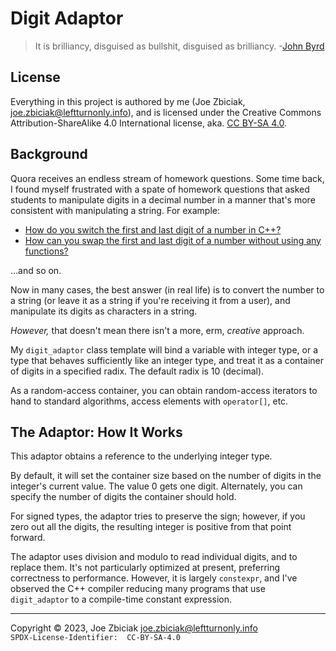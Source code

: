 # Digit Adaptor

> It is brilliancy, disguised as bullshit, disguised as brilliancy.
-[John Byrd](https://www.quora.com/How-do-I-find-the-count-of-all-different-digits-in-a-number-in-C-C/answer/Joe-Zbiciak?comment_id=124725133&comment_type=2)

## License

Everything in this project is authored by me (Joe Zbiciak,
joe.zbiciak@leftturnonly.info), and is licensed under the Creative Commons
Attribution-ShareAlike 4.0 International license, aka.
[CC BY-SA 4.0](https://creativecommons.org/licenses/by-sa/4.0/).

## Background

Quora receives an endless stream of homework questions.  Some time back, I
found myself frustrated with a spate of homework questions that asked students
to manipulate digits in a decimal number in a manner that's more consistent
with manipulating a string.  For example:

* [How do you switch the first and last digit of a number in C++?](https://www.quora.com/How-do-you-switch-the-first-and-last-digit-of-a-number-in-C)
* [How can you swap the first and last digit of a number without using any functions?](https://www.quora.com/How-can-you-swap-the-first-and-last-digit-of-a-number-without-using-any-functions)

...and so on.

Now in many cases, the best answer (in real life) is to convert the number to
a string (or leave it as a string if you're receiving it from a user), and
manipulate its digits as characters in a string.

_However,_ that doesn't mean there isn't a more, erm, _creative_ approach.

My `digit_adaptor` class template will bind a variable with integer type, or
a type that behaves sufficiently like an integer type, and treat it as a
container of digits in a specified radix.  The default radix is 10 (decimal).

As a random-access container, you can obtain random-access iterators to hand
to standard algorithms, access elements with `operator[]`, etc.

## The Adaptor: How It Works

This adaptor obtains a reference to the underlying integer type.

By default, it will set the container size based on the number of digits in the
integer's current value.  The value 0 gets one digit.  Alternately, you can
specify the number of digits the container should hold.

For signed types, the adaptor tries to preserve the sign; however, if you zero
out all the digits, the resulting integer is positive from that point forward.

The adaptor uses division and modulo to read individual digits, and to replace 
them.  It's not particularly optimized at present, preferring correctness to
performance.  However, it is largely `constexpr`, and I've observed the C++
compiler reducing many programs that use `digit_adaptor` to a compile-time
constant expression.


____

Copyright © 2023, Joe Zbiciak <joe.zbiciak@leftturnonly.info>  
`SPDX-License-Identifier:  CC-BY-SA-4.0`
